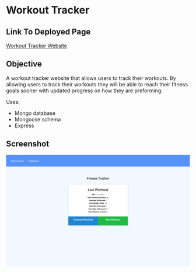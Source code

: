 # Workout Tracker

## Link To Deployed Page
[Workout Tracker Website](https://coleenyart-workout-tracker.herokuapp.com/?id=61931704adc93d00167faa73)

## Objective
A workout tracker website that allows users to track their workouts. By allowing users to track their workouts they will be able to reach their fitness goals sooner with updated progress on how they are preforming. 

Uses:
- Mongo database
- Mongoose schema
- Express

## Screenshot

<img src="./public/images/workout-tracker.png" width="800" />